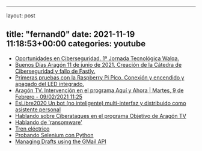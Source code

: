 
---
layout: post

title:  "fernand0"
date:   2021-11-19 11:18:53+00:00
categories: youtube
---
*  [Oportunidades en Ciberseguridad. 1ª Jornada Tecnológica Walqa.](https://www.youtube.com/watch?v=LxavrUpWBVY)
*  [Buenos Días Aragón 11 de junio de 2021. Creación de la Cátedra de Ciberseguridad y fallo de Fastly.](https://www.youtube.com/watch?v=h1K8Z_QgseU)
*  [Primeras pruebas con la Raspberry Pi Pico. Conexión y encendido y apagado del LED integrado.](https://www.youtube.com/watch?v=iuKBHEPUkJA)
*  [Aragón TV. Intervención en el programa Aquí y Ahora \| Martes, 9 de Febrero - 09/02/2021 11:25](https://www.youtube.com/watch?v=uHMADsSce7Y)
*  [EsLibre2020 Un bot (no inteligente) multi-interfaz y distribuido como asistente personal](https://www.youtube.com/watch?v=KTyqhNGiwDE)
*  [Hablando sobre Ciberataques en el programa Objetivo de Aragón TV](https://www.youtube.com/watch?v=giOCNEu72kY)
*  [Hablando de 'ransomware'](https://www.youtube.com/watch?v=6mtHYSXhi88)
*  [Tren eléctrico](https://www.youtube.com/shorts/CJvUCp5_bNc)
*  [Probando Selenium con Python](https://www.youtube.com/watch?v=2tifAeEf-AE)
*  [Managing Drafts using the GMail API](https://www.youtube.com/watch?v=0hnB_KPVVUw)
